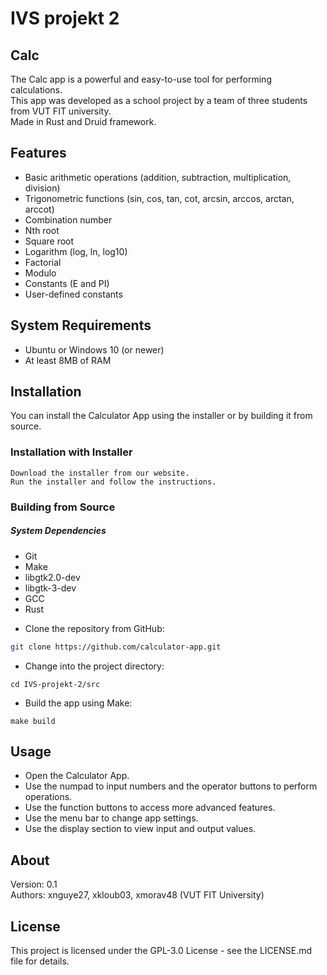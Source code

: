 # IVS projekt 2

## Calc

The Calc app is a powerful and easy-to-use tool for performing calculations.<br>
This app was developed as a school project by a team of three students from VUT FIT university.<br>
Made in Rust and Druid framework.

## Features

- Basic arithmetic operations (addition, subtraction, multiplication, division)
- Trigonometric functions (sin, cos, tan, cot, arcsin, arccos, arctan, arccot)
- Combination number
- Nth root
- Square root
- Logarithm (log, ln, log10)
- Factorial
- Modulo
- Constants (E and PI)
- User-defined constants

## System Requirements

- Ubuntu or Windows 10 (or newer)
- At least 8MB of RAM

## Installation

You can install the Calculator App using the installer or by building it from source.
### Installation with Installer

    Download the installer from our website.
    Run the installer and follow the instructions.

### Building from Source
##### System Dependencies
- Git
- Make
- libgtk2.0-dev
- libgtk-3-dev
- GCC
- Rust

+ Clone the repository from GitHub:

```sh
git clone https://github.com/calculator-app.git
```

+ Change into the project directory:

```
cd IVS-projekt-2/src
```

+ Build the app using Make:

```
make build
```

## Usage

+ Open the Calculator App.
+ Use the numpad to input numbers and the operator buttons to perform operations.
+ Use the function buttons to access more advanced features.
+ Use the menu bar to change app settings.
+ Use the display section to view input and output values.

## About
Version: 0.1<br>
Authors: xnguye27, xkloub03, xmorav48 (VUT FIT University)

## License

This project is licensed under the GPL-3.0 License - see the LICENSE.md file for details.

